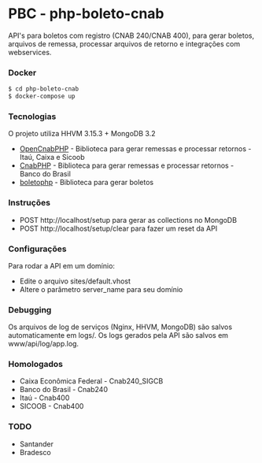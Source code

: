 # PBC - php-boleto-cnab

API's para boletos com registro (CNAB 240/CNAB 400), para gerar boletos, arquivos de remessa, processar arquivos de retorno e integrações com webservices.
### Docker

```sh
$ cd php-boleto-cnab
$ docker-compose up
```
### Tecnologias

O projeto utiliza HHVM 3.15.3 + MongoDB 3.2
* [OpenCnabPHP] - Biblioteca para gerar remessas e processar retornos - Itaú, Caixa e Sicoob
* [CnabPHP] - Biblioteca para gerar remessas e processar retornos - Banco do Brasil
* [boletophp] - Biblioteca para gerar boletos

### Instruções
  - POST http://localhost/setup para gerar as collections no MongoDB 
  - POST http://localhost/setup/clear para fazer um reset da API

### Configurações
Para rodar a API em um domínio:
  - Edite o arquivo sites/default.vhost
  - Altere o parâmetro server_name para seu domínio

### Debugging

Os arquivos de log de serviços (Nginx, HHVM, MongoDB) são salvos automaticamente em logs/.
Os logs gerados pela API são salvos em www/api/log/app.log.




### Homologados

  - Caixa Econômica Federal - Cnab240_SIGCB
  - Banco do Brasil - Cnab240
  - Itaú - Cnab400
  - SICOOB - Cnab400

### TODO

  - Santander
  - Bradesco


   [OpenCnabPHP]: <https://github.com/QuilhaSoft/OpenCnabPHP>
   [CnabPHP]: <https://github.com/andersondanilo/CnabPHP>
   [boletophp]: <https://github.com/CobreGratis/boletophp>